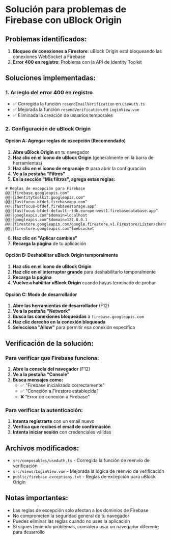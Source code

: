 # Solución para problemas de Firebase con uBlock Origin

## Problemas identificados:
1. **Bloqueo de conexiones a Firestore**: uBlock Origin está bloqueando las conexiones WebSocket a Firebase
2. **Error 400 en registro**: Problema con la API de Identity Toolkit

## Soluciones implementadas:

### 1. Arreglo del error 400 en registro
- ✅ Corregida la función `resendEmailVerification` en `useAuth.ts`
- ✅ Mejorada la función `resendVerification` en `LoginView.vue`
- ✅ Eliminada la creación de usuarios temporales

### 2. Configuración de uBlock Origin

#### Opción A: Agregar reglas de excepción (Recomendado)

1. **Abre uBlock Origin** en tu navegador
2. **Haz clic en el ícono de uBlock Origin** (generalmente en la barra de herramientas)
3. **Haz clic en el ícono de engranaje** ⚙️ para abrir la configuración
4. **Ve a la pestaña "Filtros"**
5. **En la sección "Mis filtros", agrega estas reglas:**

```
# Reglas de excepción para Firebase
@@||firebase.googleapis.com^
@@||identitytoolkit.googleapis.com^
@@||fastfocus-bfdef.firebaseapp.com^
@@||fastfocus-bfdef.firebasestorage.app^
@@||fastfocus-bfdef-default-rtdb.europe-west1.firebasedatabase.app^
@@||googleapis.com^$domain=localhost
@@||googleapis.com^$domain=127.0.0.1
@@||firestore.googleapis.com/google.firestore.v1.Firestore/Listen/channel^
@@||firestore.googleapis.com^$websocket
```

6. **Haz clic en "Aplicar cambios"**
7. **Recarga la página** de tu aplicación

#### Opción B: Deshabilitar uBlock Origin temporalmente

1. **Haz clic en el ícono de uBlock Origin**
2. **Haz clic en el interruptor grande** para deshabilitarlo temporalmente
3. **Recarga la página**
4. **Vuelve a habilitar uBlock Origin** cuando hayas terminado de probar

#### Opción C: Modo de desarrollador

1. **Abre las herramientas de desarrollador** (F12)
2. **Ve a la pestaña "Network"**
3. **Busca las conexiones bloqueadas** a `firebase.googleapis.com`
4. **Haz clic derecho en la conexión bloqueada**
5. **Selecciona "Allow"** para permitir esa conexión específica

## Verificación de la solución:

### Para verificar que Firebase funciona:
1. **Abre la consola del navegador** (F12)
2. **Ve a la pestaña "Console"**
3. **Busca mensajes como:**
   - ✅ "Firebase inicializado correctamente"
   - ✅ "Conexión a Firestore establecida"
   - ❌ "Error de conexión a Firebase"

### Para verificar la autenticación:
1. **Intenta registrarte** con un email nuevo
2. **Verifica que recibes el email de confirmación**
3. **Intenta iniciar sesión** con credenciales válidas

## Archivos modificados:
- `src/composables/useAuth.ts` - Corregida la función de reenvío de verificación
- `src/views/LoginView.vue` - Mejorada la lógica de reenvío de verificación
- `public/firebase-exceptions.txt` - Reglas de excepción para uBlock Origin

## Notas importantes:
- Las reglas de excepción solo afectan a los dominios de Firebase
- No comprometen la seguridad general de tu navegador
- Puedes eliminar las reglas cuando no uses la aplicación
- Si sigues teniendo problemas, considera usar un navegador diferente para desarrollo




